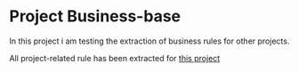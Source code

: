 # Project Business-base

In this project i am testing the extraction of business rules for other projects.

All project-related rule has been extracted for [this project](https://github.com/cassunde/project-lib)
